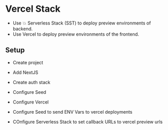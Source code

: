 # Vercel Stack

- Use 💥 Serverless Stack (SST) to deploy preview environments of backend.
- Use Vercel to deploy preview environments of the frontend.

## Setup

- Create project
- Add NextJS
- Create auth stack
- Configure Seed
- Configure Vercel

- Configure Seed to send ENV Vars to vercel deployments
- COnfigure Serverless Stack to set callback URLs to vercel preview urls
